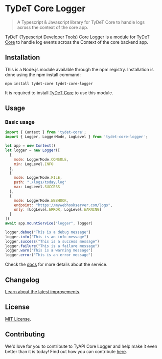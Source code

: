 # TyDeT Core Logger
> A Typescript & Javascript library for TyDeT Core to handle logs across the context of the core app.

TyDeT (Typescript Developer Tools) Core Logger is a module for [TyDeT Core][tydet-core] to handle log events across the Context of the core backend app.

## Installation

This is a Node.js module available through the npm registry. Installation is done using the npm install command:

```shell
npm install tydet-core tydet-core-logger
```

It is required to install [TyDeT Core][tydet-core] to use this module.

## Usage

### Basic usage

```js
import { Context } from 'tydet-core';
import { Logger, LoggerMode, LogLevel } from 'tydet-core-logger';

let app = new Context()
let logger = new Logger([
  {
    mode: LoggerMode.CONSOLE,
    min: LogLevel.INFO
  },
  {
    mode: LoggerMode.FILE,
    path: "./logs/today.log"
    max: LogLevel.SUCCESS
  },
  {
    mode: LoggerMode.WEBHOOK,
    endpoint: "https://mywebhookserver.com/logs",
    only: [LogLevel.ERROR, LogLevel.WARNING]
  }
])
await app.mountService("logger", logger)

logger.debug("This is a debug message")
logger.info("This is an info message")
logger.success("This is a success message")
logger.failure("This is a failure message")
logger.warn("This is a warning message")
logger.error("This is an error message")
```

Check the [docs][docs] for more details about the service.

## Changelog

[Learn about the latest improvements][changelog].

## License

[MIT License][license].

## Contributing

We'd love for you to contribute to TyAPI Core Logger and help make it even better than it is today! Find out how you can contribute [here][contribute].



<!-- Markdown link & img dfn's -->
[license]: ./LICENSE
[changelog]: ./CHANGELOG.md
[contribute]: ./CONTRIBUTING.md
[tydet-core]: https://github.com/Kabany/tydet-core
[docs]: ./docs/README.md